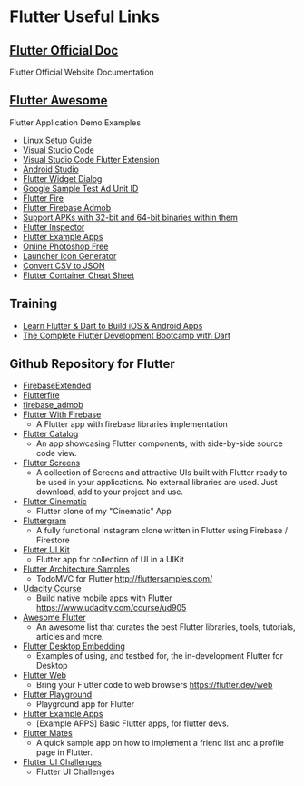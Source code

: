# Flutter Useful Links


## [Flutter Official Doc](https://flutter.dev/docs)
Flutter Official Website Documentation

## [Flutter Awesome](https://flutterawesome.com/)
Flutter Application Demo Examples

* [Linux Setup Guide](https://flutter.io/setup-linux)
* [Visual Studio Code](https://code.visualstudio.com/)
* [Visual Studio Code Flutter Extension](https://marketplace.visualstudio.com/items?itemName=Dart-Code.flutter)
* [Android Studio](https://developer.android.com/studio/)
* [Flutter Widget Dialog](https://flutter.io/docs/development/ui/widgets)
* [Google Sample Test Ad Unit ID](https://developers.google.com/admob/android/test-ads?hl=ko)
* [Flutter Fire](https://github.com/flutter/plugins/blob/master/FlutterFire.md)
* [Flutter Firebase Admob](https://pub.dev/packages/firebase_admob#-installing-tab-)
* [Support APKs with 32-bit and 64-bit binaries within them](https://github.com/flutter/flutter/issues/18494)
* [Flutter Inspector](https://flutter.dev/docs/development/tools/inspector)
* [Flutter Example Apps](https://github.com/iampawan/FlutterExampleApps)
* [Online Photoshop Free](https://www.freephototool.com/)
* [Launcher Icon Generator](https://jgilfelt.github.io/AndroidAssetStudio/icons-launcher.html)
* [Convert CSV to JSON](http://www.convertcsv.com/csv-to-json.htm)
* [Flutter Container Cheat Sheet](https://medium.com/jlouage/container-de5b0d3ad184)

## Training
* [Learn Flutter & Dart to Build iOS & Android Apps](https://www.udemy.com/course/learn-flutter-dart-to-build-ios-android-apps/)
* [The Complete Flutter Development Bootcamp with Dart](https://www.udemy.com/flutter-bootcamp-with-dart/)

## Github Repository for Flutter
* [FirebaseExtended](https://github.com/FirebaseExtended)
* [Flutterfire](https://github.com/FirebaseExtended/flutterfire)
* [firebase_admob](https://github.com/FirebaseExtended/flutterfire/tree/master/packages/firebase_admob)
* [Flutter With Firebase](https://github.com/iampawan/FlutterWithFirebase)
    * A Flutter app with firebase libraries implementation
* [Flutter Catalog](https://github.com/X-Wei/flutter_catalog)
    * An app showcasing Flutter components, with side-by-side source code view.
* [Flutter Screens](https://github.com/samarthagarwal/FlutterScreens)
    * A collection of Screens and attractive UIs built with Flutter ready to be used in your applications. No external libraries are used. Just download, add to your project and use.
* [Flutter Cinematic](https://github.com/aaronoe/FlutterCinematic)
    * Flutter clone of my "Cinematic" App
* [Fluttergram](https://github.com/mdanics/fluttergram)
    * A fully functional Instagram clone written in Flutter using Firebase / Firestore
* [Flutter UI Kit](https://github.com/iampawan/Flutter-UI-Kit)
    * Flutter app for collection of UI in a UIKit
* [Flutter Architecture Samples](https://github.com/brianegan/flutter_architecture_samples)
    * TodoMVC for Flutter http://fluttersamples.com/
* [Udacity Course](https://github.com/flutter/udacity-course)
    * Build native mobile apps with Flutter https://www.udacity.com/course/ud905
* [Awesome Flutter](https://github.com/Solido/awesome-flutter)
    * An awesome list that curates the best Flutter libraries, tools, tutorials, articles and more.
* [Flutter Desktop Embedding](https://github.com/google/flutter-desktop-embedding)
    * Examples of using, and testbed for, the in-development Flutter for Desktop
* [Flutter Web](https://github.com/flutter/flutter_web)
    * Bring your Flutter code to web browsers https://flutter.dev/web
* [Flutter Playground](https://github.com/ibhavikmakwana/FlutterPlayground)
    * Playground app for Flutter
* [Flutter Example Apps](https://github.com/iampawan/FlutterExampleApps)
    * [Example APPS] Basic Flutter apps, for flutter devs.
* [Flutter Mates](https://github.com/CodemateLtd/FlutterMates)
    * A quick sample app on how to implement a friend list and a profile page in Flutter.
* [Flutter UI Challenges](https://github.com/tomialagbe/flutter_ui_challenges)
    * Flutter UI Challenges